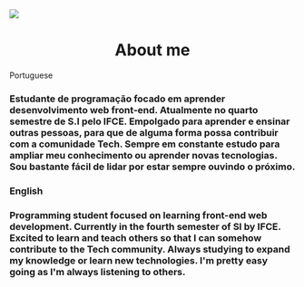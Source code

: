 <img src = 'banner.png'>

<div style = 'text-align: center;'>
<h1 style = "align: center" > About me </h1>
</div

<h2> Portuguese </h2>
<h3 syle = 'color: green'>
    Estudante de programação focado em aprender desenvolvimento web front-end. Atualmente no quarto semestre de S.I pelo IFCE. Empolgado para aprender e ensinar outras pessoas, para que de alguma forma possa contribuir com a comunidade Tech. Sempre em constante estudo para ampliar meu conhecimento ou aprender novas tecnologias. Sou bastante fácil de lidar por estar sempre ouvindo o próximo.
</h3>

<h3> English </h3>
<h3>
    Programming student focused on learning front-end web development. Currently in the fourth semester of SI by IFCE. Excited to learn and teach others so that I can somehow contribute to the Tech community. Always studying to expand my knowledge or learn new technologies. I'm pretty easy going as I'm always listening to others.
</h3>

<!--
**gabrielduete/gabrielduete** is a ✨ _special_ ✨ repository because its `README.md` (this file) appears on your GitHub profile.

Here are some ideas to get you started:

- 🔭 I’m currently working on ...
- 🌱 I’m currently learning ...
- 👯 I’m looking to collaborate on ...
- 🤔 I’m looking for help with ...
- 💬 Ask me about ...
- 📫 How to reach me: ...
- 😄 Pronouns: ...
- ⚡ Fun fact: ...
-->
